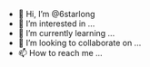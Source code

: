 - 👋 Hi, I’m @6starlong
- 👀 I’m interested in ...
- 🌱 I’m currently learning ...
- 💞️ I’m looking to collaborate on ...
- 📫 How to reach me ...

<!---
6starlong/6starlong is a ✨ special ✨ repository because its `README.md` (this file) appears on your GitHub profile.
You can click the Preview link to take a look at your changes.
--->
